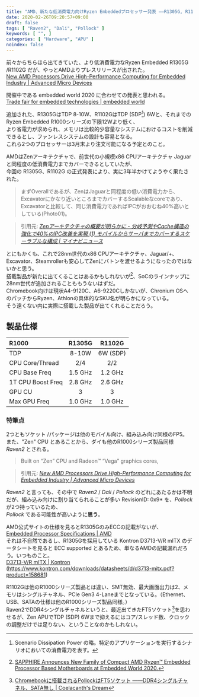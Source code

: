 ```yaml
---
title: "AMD、新たな低消費電力向けRyzen Embeddedプロセッサー発表 ――R1305G, R1102G"
date: 2020-02-26T09:20:57+09:00
draft: false
tags: [ "Raven2", "Dali", "Pollock" ]
keywords: [ "", ]
categories: [ "Hardware", "APU" ]
noindex: false
---
```


前々からちらほら出てきていた、より低消費電力なRyzen Embedded R1305G /R1102G だが、やっとAMDよりプレスリリースが出された。  
[New AMD Processors Drive High-Performance Computing for Embedded Industry | Advanced Micro Devices](https://ir.amd.com/news-releases/news-release-details/new-amd-processors-drive-high-performance-computing-embedded)  

開催中である embedded world 2020 に合わせての発表と思われる。  
[Trade fair for embedded technologies | embedded world](https://www.embedded-world.de/en)  

追加された、R1305GはTDP 8-10W、R1102GはTDP (SDP[^1]) 6Wと、それまでのRyzen Embedded R1000シリーズの下限12Wより低く、  
より省電力が求められ、メモリは比較的少容量なシステムにおけるコストを削減できるとし、ファンレスシステムの設計も容易となる。  
これら2つのプロセッサーは3月末より注文可能になる予定とのこと。  

[^1]: Scenario Dissipation Power の略。特定のアプリケーションを実行するシナリオにおいての消費電力を表す。  

AMDはZenアーキテクチャで、前世代の小規模x86 CPUアーキテクチャ Jaguarと同程度の低消費電力までカバーできるとしていたが、  
今回の R1305G、R1102G の正式発表により、実に3年半かけてようやく果たされた。  

 > まずOverallであるが、ZenはJaguarと同程度の低い消費電力から、Excavatorにかなり近いところまでカバーするScalableなcoreであり、Excavatorと比較して、同じ消費電力であればIPCがおおむね40%高いとしている(Photo01)。

 > 引用元: <cite>[Zenアーキテクチャの概要が明らかに - 分岐予測やCache構造の強化で40%のIPC改善を実現 (1) モバイルからサーバまでカバーするスケーラブルな構成 | マイナビニュース](https://news.mynavi.jp/article/20160830-zen/)</cite>

とにもかくも、これで28nm世代のx86 CPUアーキテクチャ、Jaguar/+、Excavator、Steamrollerも安心してZenにバトンを渡せるようになったのではないかと思う。  
搭載製品が新たに出てくることはあるかもしれないが[^3]、SoCのラインナップに28nm世代が追加されることももうないはずだ。  
Chromebook向けは現状A4-9120C、A6-9220Cしかないが、Chronium OSへのパッチからRyzen、Athlonの具体的なSKU名が明らかになっている。  
そう遠くない内に実際に搭載した製品が出てくれることだろう。  

[^3]: [SAPPHIRE Announces New Family of Compact AMD Ryzen™ Embedded Processor Based Motherboards at Embedded World 2020.](https://www.sapphiretech.com/en/news/embeddedworldmb)  

## 製品仕様

| R1000 | R1305G | R1102G |
| :--- | :---: | :---: |
| TDP | 8-10W | 6W (SDP) |
| CPU Core/Thread | 2/4 | 2/2 |
| CPU Base Freq | 1.5 GHz | 1.2 GHz |
| 1T CPU Boost Freq | 2.8 GHz | 2.6 GHz |
| GPU CU | 3 | 3 |
| Max GPU Freq | 1.0 GHz | 1.0 GHz |

### 特筆点
2つともソケット /パッケージは他のモバイル向け、組み込み向け同様のFP5。  
また、"Zen" CPU とあることから、ダイも他のR1000シリーズ製品同様 *Raven2* とされる。  

 > Built on “Zen” CPU and Radeon™ “Vega” graphics cores, 

 > 引用元: <cite>[New AMD Processors Drive High-Performance Computing for Embedded Industry | Advanced Micro Devices](https://ir.amd.com/news-releases/news-release-details/new-amd-processors-drive-high-performance-computing-embedded)</cite>

*Raven2* と言っても、その中で *Raven2* / *Dali* / *Pollock* のどれにあたるかは不明だが、組み込み向けに割り当てられることが多い RevisionID: 0x9\* を、*Pollock* が2つ持っているため、  
*Pollock* である可能性が高いように**思う**。  

AMD公式サイトの仕様を見るとR1305GのみECCの記載がないが、  
[Embedded Processor Specifications | AMD](https://www.amd.com/en/products/specifications/embedded)  
それは不自然であるし、R1305Gを採用している Kontron D3713-V/R mITX のデータシートを見ると ECC supported とあるため、単なるAMDの記載漏れだろう。<span class="hide">いつものこと。</span>  
[D3713-V/R mITX | Kontron](https://www.kontron.com/products/boards-and-standard-form-factors/motherboards/mini-itx/d3713-v-r-mitx.html)  
(<https://www.kontron.com/downloads/datasheets/d/d3713-mitx.pdf?product=158681>)  

R1102Gは他のR1000シリーズ製品とは違い、SMT無効、最大画面出力は2、メモリはシングルチャネル、PCIe Gen3 4-Laneまでとなっている。（Ethernet、USB、SATAの仕様は他のR1000シリーズ製品同様。）  
Raven2でDDR4シングルチャネルというと、最近出てきたFT5ソケット[^2]を思わせるが、Zen APUでTDP (SDP) 6Wまで抑えるにはコア/スレッド数、クロックの調整だけでは足りない、ということなのかもしれない。  

[^2]: [Chromebookに搭載されるPollockはFT5ソケット ――DDR4シングルチャネル、SATA無し | Coelacanth's Dream](/posts/2020/02/12/amd-pollock-ft5/)
